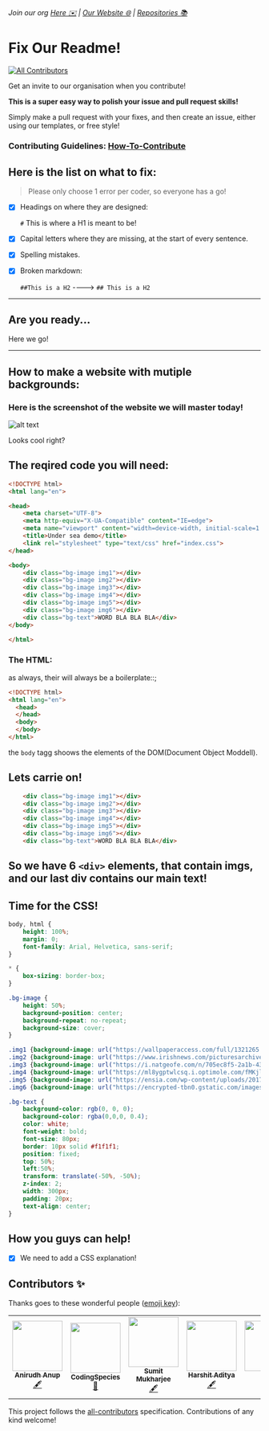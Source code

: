 ###### Join our org [Here ✉️](https://github.com/App-Choreography/Get-An-Invite/issues/new?assignees=CodingSpecies&labels=Organisation+Invite%21+%F0%9F%93%A8&template=please-can-i-join-this-organisation------.md&title=Please+Can+I+Join+This+Organisation%3F+%F0%9F%A5%BA%F0%9F%99%8F") | [Our Website 🌐](https://app-choreography.github.io/) | [Repositories 📚](https://github.com/orgs/App-Choreography/repositories)

# Fix Our Readme!
<!-- ALL-CONTRIBUTORS-BADGE:START - Do not remove or modify this section -->
[![All Contributors](https://img.shields.io/badge/all_contributors-6-orange.svg?style=flat-square)](#contributors-)
<!-- ALL-CONTRIBUTORS-BADGE:END -->
 Get an invite to our organisation when you contribute!
 
**This is a super easy way to polish your issue and pull request skills!**

Simply make a pull request with your fixes, and then create an issue, either using our templates, or free style!

### Contributing Guidelines: [How-To-Contribute](https://github.com/App-Choreography/How-To-Contribute)

## Here is the list on what to fix:

> Please only choose 1 error per coder, so everyone has a go!

- [x] Headings on where they are designed:

  `#` This is where a H1 is meant to be!

- [x] Capital letters where they are missing, at the start of every sentence.
- [x] Spelling mistakes.
- [x] Broken markdown: 

  `##This is a H2` ----> `## This is a H2`

---

## Are you ready...
Here we go!

---
## How to make a website with mutiple backgrounds:

### Here is the screenshot of the website we will master today!

![alt text](https://user-images.githubusercontent.com/70807500/129236192-d50c8137-4cae-4b0f-b489-6b2bdf4458ad.png)

Looks cool right?

## The reqired code you will need:

```html
<!DOCTYPE html>
<html lang="en">

<head>
    <meta charset="UTF-8">
    <meta http-equiv="X-UA-Compatible" content="IE=edge">
    <meta name="viewport" content="width=device-width, initial-scale=1.0">
    <title>Under sea demo</title>
    <link rel="stylesheet" type="text/css" href="index.css">
</head>

<body>
    <div class="bg-image img1"></div>
    <div class="bg-image img2"></div>
    <div class="bg-image img3"></div>
    <div class="bg-image img4"></div>
    <div class="bg-image img5"></div>
    <div class="bg-image img6"></div>
    <div class="bg-text">WORD BLA BLA BLA</div>
</body>

</html>
```

### The HTML:

as always, their will always be a boilerplate::;

```html
<!DOCTYPE html>
<html lang="en">
  <head>
  </head>
  <body>
  </body>
</html>
```

the `body` tagg shoows the elements of the DOM(Document Object Moddell).

## Lets carrie on!

```html
    <div class="bg-image img1"></div>
    <div class="bg-image img2"></div>
    <div class="bg-image img3"></div>
    <div class="bg-image img4"></div>
    <div class="bg-image img5"></div>
    <div class="bg-image img6"></div>
    <div class="bg-text">WORD BLA BLA BLA</div>
```

## So we have 6 `<div>` elements, that contain imgs, and our last div contains our main text!

## Time for the CSS!

```css
body, html {
    height: 100%;
    margin: 0;
    font-family: Arial, Helvetica, sans-serif;
}

* {
    box-sizing: border-box;
}

.bg-image {
    height: 50%;
    background-position: center;
    background-repeat: no-repeat;
    background-size: cover;
}

.img1 {background-image: url("https://wallpaperaccess.com/full/1321265.jpg");}
.img2 {background-image: url("https://www.irishnews.com/picturesarchive/irishnews/irishnews/2018/03/11/181039187-d87ff77c-48c4-4a04-89d0-feae54f2faec.jpg");}
.img3 {background-image: url("https://i.natgeofe.com/n/705ec8f5-2a1b-43c1-98ba-1d8ebfe58fce/01-trumps-ocean-policy-nationalgeographic_2461163_16x9.jpg?w=636&h=358");}
.img4 {background-image: url("https://ml8ygptwlcsq.i.optimole.com/fMKjlhs-Dn1kuuR_/w:412/h:274/q:auto/https://www.unite.ai/wp-content/uploads/2020/04/fish-288988_960_720.jpg");}
.img5 {background-image: url("https://ensia.com/wp-content/uploads/2017/02/feature_ocean_soundscapes_main2-1-760x378.jpg");}
.img6 {background-image: url("https://encrypted-tbn0.gstatic.com/images?q=tbn:ANd9GcQg069NjXxl1pnbY0J6a7JOkoqAGMp3Kh2YcIfim4M_KX84wvX_sF4e7UFbVnhRg-OWOUU&usqp=CAU");}

.bg-text {
    background-color: rgb(0, 0, 0);
    background-color: rgba(0,0,0, 0.4);
    color: white;
    font-weight: bold;
    font-size: 80px;
    border: 10px solid #f1f1f1;
    position: fixed;
    top: 50%;
    left:50%;
    transform: translate(-50%, -50%);
    z-index: 2;
    width: 300px;
    padding: 20px;
    text-align: center;
}
```
## How you guys can help!

- [x] We need to add a CSS explanation!

## Contributors ✨

Thanks goes to these wonderful people ([emoji key](https://allcontributors.org/docs/en/emoji-key)):

<!-- ALL-CONTRIBUTORS-LIST:START - Do not remove or modify this section -->
<!-- prettier-ignore-start -->
<!-- markdownlint-disable -->
<table>
  <tbody>
    <tr>
      <td align="center"><a href="https://github.com/qwe123coder"><img src="https://avatars.githubusercontent.com/u/72848513?v=4?s=100" width="100px;" alt=""/><br /><sub><b>Anirudh  Anup</b></sub></a><br /><a href="#content-qwe123coder" title="Content">🖋</a></td>
      <td align="center"><a href="https://codingspecies.github.io/MeAndMyApps/"><img src="https://avatars.githubusercontent.com/u/70807500?v=4?s=100" width="100px;" alt=""/><br /><sub><b>CodingSpecies</b></sub></a><br /><a href="#projectManagement-CodingSpecies" title="Project Management">📆</a></td>
      <td align="center"><a href="https://github.com/sumitmukharjeeeeee"><img src="https://avatars.githubusercontent.com/u/59107641?v=4?s=100" width="100px;" alt=""/><br /><sub><b>Sumit Mukharjee</b></sub></a><br /><a href="#content-sumitmukharjeeeeee" title="Content">🖋</a></td>
      <td align="center"><a href="https://github.com/HarshitAditya27"><img src="https://avatars.githubusercontent.com/u/71604531?v=4?s=100" width="100px;" alt=""/><br /><sub><b>Harshit Aditya</b></sub></a><br /><a href="#content-HarshitAditya27" title="Content">🖋</a></td>
      <td align="center"><a href="https://kira272921.netlify.app"><img src="https://avatars.githubusercontent.com/u/90365542?v=4?s=100" width="100px;" alt=""/><br /><sub><b>Kira</b></sub></a><br /><a href="#content-Kira272921" title="Content">🖋</a></td>
      <td align="center"><a href="https://bio.link/harsh1x4"><img src="https://avatars.githubusercontent.com/u/93096721?v=4?s=100" width="100px;" alt=""/><br /><sub><b>Harshbardhan Singh</b></sub></a><br /><a href="#content-harsh1x4" title="Content">🖋</a></td>
    </tr>
  </tbody>
</table>

<!-- markdownlint-restore -->
<!-- prettier-ignore-end -->

<!-- ALL-CONTRIBUTORS-LIST:END -->

This project follows the [all-contributors](https://github.com/all-contributors/all-contributors) specification. Contributions of any kind welcome!
